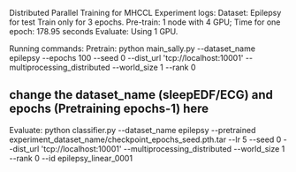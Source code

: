 Distributed Parallel Training for MHCCL
Experiment logs:
Dataset: Epilepsy for test
        Train only for 3 epochs.
        Pre-train: 1 node with 4 GPU; Time for one epoch: 178.95 seconds
        Evaluate: Using 1 GPU.

Running commands:
Pretrain:
python main_sally.py --dataset_name epilepsy --epochs 100 --seed 0 --dist_url 'tcp://localhost:10001' --multiprocessing_distributed --world_size 1 --rank 0 

## change the dataset_name (sleepEDF/ECG) and epochs (Pretraining epochs-1) here
Evaluate:
python classifier.py --dataset_name epilepsy --pretrained experiment_dataset_name/checkpoint_epochs_seed.pth.tar --lr 5 --seed 0 --dist_url 'tcp://localhost:10001' --multiprocessing_distributed --world_size 1 --rank 0 --id epilepsy_linear_0001 